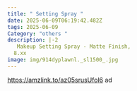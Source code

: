```yaml
---
title: " Setting Spray "
date: 2025-06-09T06:19:42.482Z
tags: 2025-06-09
Category: "others "
description: |-2
   Makeup Setting Spray - Matte Finish, 
  8.xx
image: img/914dyplawnl._sl1500_.jpg
---
```

https://amzlink.to/az05srusUfol6  ad